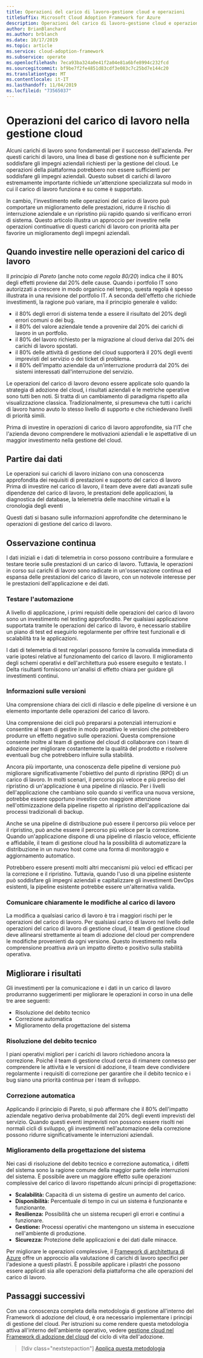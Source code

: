 ```yaml
---
title: Operazioni del carico di lavoro-gestione cloud e operazioni
titleSuffix: Microsoft Cloud Adoption Framework for Azure
description: Operazioni del carico di lavoro-gestione cloud e operazioni
author: BrianBlanchard
ms.author: brblanch
ms.date: 10/17/2019
ms.topic: article
ms.service: cloud-adoption-framework
ms.subservice: operate
ms.openlocfilehash: 7eca93ba324a0e41f2a04e81a6bfe8994c232fcd
ms.sourcegitcommit: bf9be7f2fe4851d83cdf3e083c7c25bd7e144c20
ms.translationtype: MT
ms.contentlocale: it-IT
ms.lasthandoff: 11/04/2019
ms.locfileid: "73565037"
---
```

# <a name="workload-operations-in-cloud-management"></a>Operazioni del carico di lavoro nella gestione cloud

Alcuni carichi di lavoro sono fondamentali per il successo dell'azienda. Per questi carichi di lavoro, una linea di base di gestione non è sufficiente per soddisfare gli impegni aziendali richiesti per la gestione del cloud. Le operazioni della piattaforma potrebbero non essere sufficienti per soddisfare gli impegni aziendali. Questo subset di carichi di lavoro estremamente importante richiede un'attenzione specializzata sul modo in cui il carico di lavoro funziona e su come è supportato.

In cambio, l'investimento nelle operazioni del carico di lavoro può comportare un miglioramento delle prestazioni, ridurre il rischio di interruzione aziendale e un ripristino più rapido quando si verificano errori di sistema. Questo articolo illustra un approccio per investire nelle operazioni continuative di questi carichi di lavoro con priorità alta per favorire un miglioramento degli impegni aziendali.

## <a name="when-to-invest-in-workload-operations"></a>Quando investire nelle operazioni del carico di lavoro

Il _principio di Pareto_ (anche noto come _regola 80/20_) indica che il 80% degli effetti proviene dal 20% delle cause. Quando i portfolio IT sono autorizzati a crescere in modo organico nel tempo, questa regola è spesso illustrata in una revisione del portfolio IT. A seconda dell'effetto che richiede investimenti, la ragione può variare, ma il principio generale è valido:

- il 80% degli errori di sistema tende a essere il risultato del 20% degli errori comuni o dei bug.
- il 80% del valore aziendale tende a provenire dal 20% dei carichi di lavoro in un portfolio.
- il 80% del lavoro richiesto per la migrazione al cloud deriva dal 20% dei carichi di lavoro spostati.
- il 80% delle attività di gestione del cloud supporterà il 20% degli eventi imprevisti del servizio o dei ticket di problema.
- il 80% dell'impatto aziendale da un'interruzione produrrà dal 20% dei sistemi interessati dall'interruzione del servizio.

Le operazioni del carico di lavoro devono essere applicate solo quando la strategia di adozione del cloud, i risultati aziendali e le metriche operative sono tutti ben noti. Si tratta di un cambiamento di paradigma rispetto alla visualizzazione classica. Tradizionalmente, si presumeva che tutti i carichi di lavoro hanno avuto lo stesso livello di supporto e che richiedevano livelli di priorità simili.

Prima di investire in operazioni di carico di lavoro approfondite, sia l'IT che l'azienda devono comprendere le motivazioni aziendali e le aspettative di un maggior investimento nella gestione del cloud.

## <a name="start-with-the-data"></a>Partire dai dati

Le operazioni sui carichi di lavoro iniziano con una conoscenza approfondita dei requisiti di prestazioni e supporto del carico di lavoro Prima di investire nel carico di lavoro, il team deve avere dati avanzati sulle dipendenze del carico di lavoro, le prestazioni delle applicazioni, la diagnostica del database, la telemetria delle macchine virtuali e la cronologia degli eventi

Questi dati si basano sulle informazioni approfondite che determinano le operazioni di gestione del carico di lavoro.

## <a name="continued-observation"></a>Osservazione continua

I dati iniziali e i dati di telemetria in corso possono contribuire a formulare e testare teorie sulle prestazioni di un carico di lavoro. Tuttavia, le operazioni in corso sui carichi di lavoro sono radicate in un'osservazione continua ed espansa delle prestazioni del carico di lavoro, con un notevole interesse per le prestazioni dell'applicazione e dei dati.

### <a name="test-the-automation"></a>Testare l'automazione

A livello di applicazione, i primi requisiti delle operazioni del carico di lavoro sono un investimento nel testing approfondito. Per qualsiasi applicazione supportata tramite le operazioni del carico di lavoro, è necessario stabilire un piano di test ed eseguirlo regolarmente per offrire test funzionali e di scalabilità tra le applicazioni.

I dati di telemetria di test regolari possono fornire la convalida immediata di varie ipotesi relative al funzionamento del carico di lavoro. Il miglioramento degli schemi operativi e dell'architettura può essere eseguito e testato. I Delta risultanti forniscono un'analisi di effetto chiara per guidare gli investimenti continui.

### <a name="understand-releases"></a>Informazioni sulle versioni

Una comprensione chiara dei cicli di rilascio e delle pipeline di versione è un elemento importante delle operazioni del carico di lavoro.

Una comprensione dei cicli può prepararsi a potenziali interruzioni e consentire al team di gestire in modo proattivo le versioni che potrebbero produrre un effetto negativo sulle operazioni. Questa comprensione consente inoltre al team di gestione del cloud di collaborare con i team di adozione per migliorare costantemente la qualità del prodotto e risolvere eventuali bug che potrebbero influire sulla stabilità.

Ancora più importante, una conoscenza delle pipeline di versione può migliorare significativamente l'obiettivo del punto di ripristino (RPO) di un carico di lavoro. In molti scenari, il percorso più veloce e più preciso del ripristino di un'applicazione è una pipeline di rilascio. Per i livelli dell'applicazione che cambiano solo quando si verifica una nuova versione, potrebbe essere opportuno investire con maggiore attenzione nell'ottimizzazione della pipeline rispetto al ripristino dell'applicazione dai processi tradizionali di backup.

Anche se una pipeline di distribuzione può essere il percorso più veloce per il ripristino, può anche essere il percorso più veloce per la correzione. Quando un'applicazione dispone di una pipeline di rilascio veloce, efficiente e affidabile, il team di gestione cloud ha la possibilità di automatizzare la distribuzione in un nuovo host come una forma di monitoraggio e aggiornamento automatico.

Potrebbero essere presenti molti altri meccanismi più veloci ed efficaci per la correzione e il ripristino. Tuttavia, quando l'uso di una pipeline esistente può soddisfare gli impegni aziendali e capitalizzare gli investimenti DevOps esistenti, la pipeline esistente potrebbe essere un'alternativa valida.

### <a name="clearly-communicate-changes-to-the-workload"></a>Comunicare chiaramente le modifiche al carico di lavoro

La modifica a qualsiasi carico di lavoro è tra i maggiori rischi per le operazioni del carico di lavoro. Per qualsiasi carico di lavoro nel livello delle operazioni del carico di lavoro di gestione cloud, il team di gestione cloud deve allinearsi strettamente ai team di adozione del cloud per comprendere le modifiche provenienti da ogni versione. Questo investimento nella comprensione proattiva avrà un impatto diretto e positivo sulla stabilità operativa.

## <a name="improve-outcomes"></a>Migliorare i risultati

Gli investimenti per la comunicazione e i dati in un carico di lavoro produrranno suggerimenti per migliorare le operazioni in corso in una delle tre aree seguenti:

- Risoluzione del debito tecnico
- Correzione automatica
- Miglioramento della progettazione del sistema

### <a name="technical-debt-resolution"></a>Risoluzione del debito tecnico

I piani operativi migliori per i carichi di lavoro richiedono ancora la correzione. Poiché il team di gestione cloud cerca di rimanere connesso per comprendere le attività e le versioni di adozione, il team deve condividere regolarmente i requisiti di correzione per garantire che il debito tecnico e i bug siano una priorità continua per i team di sviluppo.

### <a name="automated-remediation"></a>Correzione automatica

Applicando il principio di Pareto, si può affermare che il 80% dell'impatto aziendale negativo deriva probabilmente dal 20% degli eventi imprevisti del servizio. Quando questi eventi imprevisti non possono essere risolti nei normali cicli di sviluppo, gli investimenti nell'automazione della correzione possono ridurre significativamente le interruzioni aziendali.

### <a name="improved-system-design"></a>Miglioramento della progettazione del sistema

Nei casi di risoluzione del debito tecnico e correzione automatica, i difetti del sistema sono la ragione comune della maggior parte delle interruzioni del sistema. È possibile avere un maggiore effetto sulle operazioni complessive del carico di lavoro rispettando alcuni principi di progettazione:

- **Scalabilità:** Capacità di un sistema di gestire un aumento del carico.
- **Disponibilità:** Percentuale di tempo in cui un sistema è funzionante e funzionante.
- **Resilienza:** Possibilità che un sistema recuperi gli errori e continui a funzionare.
- **Gestione:** Processi operativi che mantengono un sistema in esecuzione nell'ambiente di produzione.
- **Sicurezza:** Protezione delle applicazioni e dei dati dalle minacce.

Per migliorare le operazioni complessive, il [Framework di architettura di Azure](https://docs.microsoft.com/azure/architecture/guide/pillars) offre un approccio alla valutazione di carichi di lavoro specifici per l'adesione a questi pilastri. È possibile applicare i pilastri che possono essere applicati sia alle operazioni della piattaforma che alle operazioni del carico di lavoro.

## <a name="next-steps"></a>Passaggi successivi

Con una conoscenza completa della metodologia di gestione all'interno del Framework di adozione del cloud, è ora necessario implementare i principi di gestione del cloud. Per istruzioni su come rendere questa metodologia attiva all'interno dell'ambiente operativo, vedere [gestione cloud nel Framework di adozione del cloud](../index.md) del ciclo di vita dell'adozione.

> [!div class="nextstepaction"]
> [Applica questa metodologia](../index.md)
